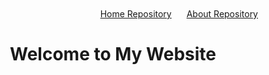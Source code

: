 <header style="padding: 10px;">
    <nav style="text-align: right;">
        <a href="https://github.com/risemsc/Home" style="margin: 0 10px;" target="_blank">Home Repository</a>
        <a href="https://github.com/risemsc/About" style="margin: 0 10px;" target="_blank">About Repository</a>
    </nav>
    <h1 style="text-align: center;">Welcome to My Website</h1>
</header>
